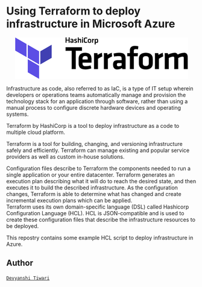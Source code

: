 # Using  Terraform to deploy infrastructure in Microsoft Azure

<p align="center">
<img src="./terra.png">
<br />
</p>

Infrastructure as code, also referred to as IaC, is a type of IT setup wherein developers or operations teams automatically manage and provision the technology stack for an application through software, rather than using a manual process to configure discrete hardware devices and operating systems.<br/>

Terraform by HashiCorp is a tool to deploy infrastructure as a code to multiple cloud platform.<br/>

Terraform is a tool for building, changing, and versioning infrastructure safely and efficiently. Terraform can manage existing and popular service providers as well as custom in-house solutions.<br/>

Configuration files describe to Terraform the components needed to run a single application or your entire datacenter. Terraform generates an execution plan describing what it will do to reach the desired state, and then executes it to build the described infrastructure. As the configuration changes, Terraform is able to determine what has changed and create incremental execution plans which can be applied.<br/>
Terraform uses its own domain-specific language (DSL) called Hashicorp Configuration Language (HCL). HCL is JSON-compatible and is used to create these configuration files that describe the infrastructure resources to be deployed.<br/>

This repostry contains  some example HCL script to deploy infrastructure in Azure.
## Author
[`Devyanshi Tiwari`](https://github.com/devyanshi-t)<br />


